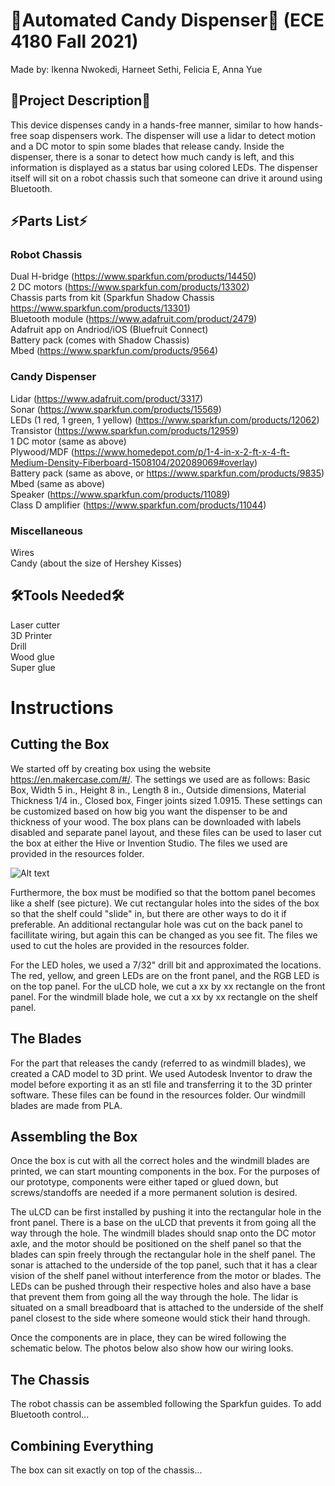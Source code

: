 # 🍭Automated Candy Dispenser🍬 (ECE 4180 Fall 2021)
Made by: Ikenna Nwokedi, Harneet Sethi, Felicia E, Anna Yue

## 🍫Project Description🍫
This device dispenses candy in a hands-free manner, similar to how hands-free soap dispensers work. The dispenser will use a lidar to detect motion and a DC motor to spin some blades that release candy. Inside the dispenser, there is a sonar to detect how much candy is left, and this information is displayed as a status bar using colored LEDs. The dispenser itself will sit on a robot chassis such that someone can drive it around using Bluetooth.

## ⚡Parts List⚡
### Robot Chassis
Dual H-bridge (https://www.sparkfun.com/products/14450)  
2 DC motors (https://www.sparkfun.com/products/13302)  
Chassis parts from kit (Sparkfun Shadow Chassis https://www.sparkfun.com/products/13301)  
Bluetooth module (https://www.adafruit.com/product/2479)  
Adafruit app on Andriod/iOS (Bluefruit Connect)  
Battery pack (comes with Shadow Chassis)  
Mbed (https://www.sparkfun.com/products/9564)  
### Candy Dispenser
Lidar (https://www.adafruit.com/product/3317)  
Sonar (https://www.sparkfun.com/products/15569)  
LEDs (1 red, 1 green, 1 yellow) (https://www.sparkfun.com/products/12062)  
Transistor (https://www.sparkfun.com/products/12959)  
1 DC motor (same as above)  
Plywood/MDF (https://www.homedepot.com/p/1-4-in-x-2-ft-x-4-ft-Medium-Density-Fiberboard-1508104/202089069#overlay)  
Battery pack (same as above, or https://www.sparkfun.com/products/9835)  
Mbed (same as above)  
Speaker (https://www.sparkfun.com/products/11089)  
Class D amplifier (https://www.sparkfun.com/products/11044)  
### Miscellaneous
Wires  
Candy (about the size of Hershey Kisses)  

## 🛠️Tools Needed🛠️
Laser cutter  
3D Printer  
Drill  
Wood glue  
Super glue  

# Instructions
## Cutting the Box
We started off by creating box using the website https://en.makercase.com/#/. The settings we used are as follows: Basic Box, Width 5 in., Height 8 in., Length 8 in., Outside dimensions, Material Thickness 1/4 in., Closed box, Finger joints sized 1.0915. These settings can be customized based on how big you want the dispenser to be and thickness of your wood. The box plans can be downloaded with labels disabled and separate panel layout, and these files can be used to laser cut the box at either the Hive or Invention Studio. The files we used are provided in the resources folder.  

![Alt text](../master/diagrams/just_box.jpg?raw=true "Title")

Furthermore, the box must be modified so that the bottom panel becomes like a shelf (see picture). We cut rectangular holes into the sides of the box so that the shelf could "slide" in, but there are other ways to do it if preferable. An additional rectangular hole was cut on the back panel to facillitate wiring, but again this can be changed as you see fit. The files we used to cut the holes are provided in the resources folder.  

For the LED holes, we used a 7/32" drill bit and approximated the locations. The red, yellow, and green LEDs are on the front panel, and the RGB LED is on the top panel. For the uLCD hole, we cut a xx by xx rectangle on the front panel. For the windmill blade hole, we cut a xx by xx rectangle on the shelf panel.

## The Blades
For the part that releases the candy (referred to as windmill blades), we created a CAD model to 3D print. We used Autodesk Inventor to draw the model before exporting it as an stl file and transferring it to the 3D printer software. These files can be found in the resources folder. Our windmill blades are made from PLA.  

## Assembling the Box
Once the box is cut with all the correct holes and the windmill blades are printed, we can start mounting components in the box. For the purposes of our prototype, components were either taped or glued down, but screws/standoffs are needed if a more permanent solution is desired.  

The uLCD can be first installed by pushing it into the rectangular hole in the front panel. There is a base on the uLCD that prevents it from going all the way through the hole. The windmill blades should snap onto the DC motor axle, and the motor should be positioned on the shelf panel so that the blades can spin freely through the rectangular hole in the shelf panel. The sonar is attached to the underside of the top panel, such that it has a clear vision of the shelf panel without interference from the motor or blades. The LEDs can be pushed through their respective holes and also have a base that prevent them from going all the way through the hole. The lidar is situated on a small breadboard that is attached to the underside of the shelf panel closest to the side where someone would stick their hand through.  

Once the components are in place, they can be wired following the schematic below. The photos below also show how our wiring looks.  

## The Chassis
The robot chassis can be assembled following the Sparkfun guides. To add Bluetooth control...  

## Combining Everything
The box can sit exactly on top of the chassis...
